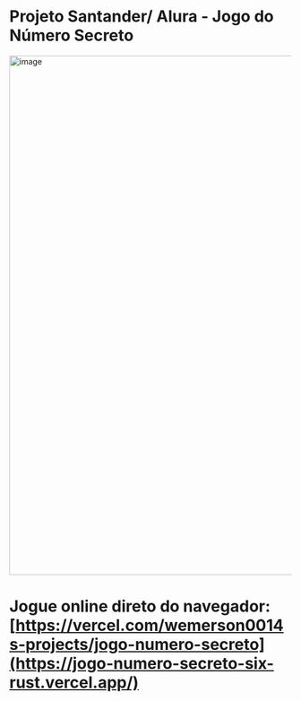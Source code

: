 # Projeto Santander/ Alura - Jogo do Número Secreto

<img width="1919" height="927" alt="image" src="https://github.com/user-attachments/assets/738d1275-8121-4216-9c28-0637d1e48b4c" />

# Jogue online direto do navegador: [https://vercel.com/wemerson0014s-projects/jogo-numero-secreto](https://jogo-numero-secreto-six-rust.vercel.app/)
